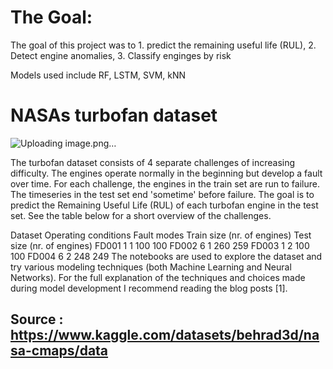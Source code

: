 # The Goal:
The goal of this project was to 1. predict the remaining useful life (RUL), 2. Detect engine anomalies, 3. Classify enginges by risk

Models used include RF, LSTM, SVM, kNN

# NASAs turbofan dataset

![Uploading image.png…]()




The turbofan dataset consists of 4 separate challenges of increasing difficulty. The engines operate normally in the beginning but develop a fault over time. For each challenge, the engines in the train set are run to failure. The timeseries in the test set end 'sometime' before failure. The goal is to predict the Remaining Useful Life (RUL) of each turbofan engine in the test set. See the table below for a short overview of the challenges.

Dataset	Operating conditions	Fault modes	Train size (nr. of engines)	Test size (nr. of engines)
FD001	1	1	100	100
FD002	6	1	260	259
FD003	1	2	100	100
FD004	6	2	248	249
The notebooks are used to explore the dataset and try various modeling techniques (both Machine Learning and Neural Networks). For the full explanation of the techniques and choices made during model development I recommend reading the blog posts [1].

## Source : https://www.kaggle.com/datasets/behrad3d/nasa-cmaps/data

